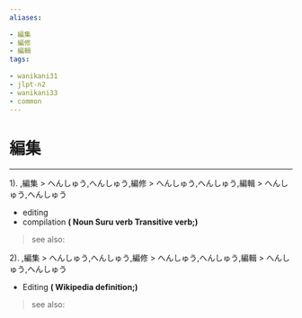 ```yaml
---
aliases:
    
- 編集
- 編修
- 編輯
tags:
    
- wanikani31
- jlpt-n2
- wanikani33
- common
---
```


# 編集
---
1).
,編集 > へんしゅう,へんしゅう,編修 > へんしゅう,へんしゅう,編輯 > へんしゅう,へんしゅう

- editing
- compilation
**( Noun Suru verb Transitive verb;)**
> see also: 
            
2).
,編集 > へんしゅう,へんしゅう,編修 > へんしゅう,へんしゅう,編輯 > へんしゅう,へんしゅう

- Editing
**( Wikipedia definition;)**
> see also: 
            